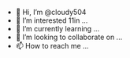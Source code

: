 - 👋 Hi, I’m @cloudy504
- 👀 I’m interested 11in ...
- 🌱 I’m currently learning ...
- 💞️ I’m looking to collaborate on ...
- 📫 How to reach me ...

<!---
cloudy504/cloudy504 is a ✨ special ✨ repository because its `README.md` (this file) appears on your GitHub profile.
You can click the Preview link to take a look at your changes.
--->
